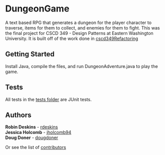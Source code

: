 # DungeonGame
A text based RPG that generates a dungeon for the player character to traverse, items for them to collect, and enemies for them to fight. This was the final project for CSCD 349 - Design Patterns at Eastern Washington University. It is built off of the work done in [cscd349Refactoring](https://github.com/rdeskins/cscd349Refactoring)

## Getting Started
Install Java, compile the files, and run DungeonAdventure.java to play the game.

## Tests
All tests in the [tests folder](https://github.com/rdeskins/DungeonGame/tree/master/DungeonSource/dungeon/tests) are JUnit tests. 

## Authors
**Robin Deskins** - [rdeskins](https://github.com/rdeskins/)\
**Jessica Holcomb** - [jholcomb94](https://github.com/jholcomb94)\
**Doug Doner** - [dougdoner](https://github.com/dougdoner)

Or see the list of [contributors](https://github.com/rdeskins/DungeonGame/contributors)
